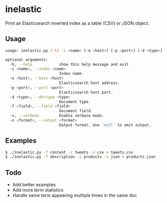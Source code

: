 # inelastic
Print an Elasticsearch inverted index as a table (CSV) or JSON object.

## Usage

```bash
usage: inelastic.py [-h] -i <name> [-e <host>] [-p <port>] [-d <type>] -f <field> [-v] [-o <format>]

optional arguments:
  -h, --help            show this help message and exit
  -i <name>, --index <name>
                        Index name.
  -e <host>, --host <host>
                        Elasticsearch host address.
  -p <port>, --port <port>
                        Elasticsearch host port.
  -d <type>, --doctype <type>
                        Document type.
  -f <field>, --field <field>
                        Document field.
  -v, --verbose         Enable verbose mode.
  -o <format>, --output <format>
                        Output format. Use 'null' to omit output.
```

## Examples

```bash
$ ./inelastic.py -f content -i tweets -o csv > tweets.csv
$ ./inelastic.py -f description -i products -o json > products.json
```

## Todo
- Add better examples
- Add more term statistics
- Handle same term appearing multiple times in the same doc
